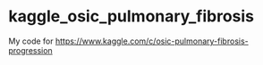 # kaggle_osic_pulmonary_fibrosis
My code for https://www.kaggle.com/c/osic-pulmonary-fibrosis-progression
